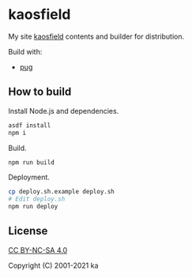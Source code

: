 # kaosfield

My site [kaosfield](https://www.kaosfield.net) contents and builder for distribution.

Build with:

- [pug](https://pugjs.org/)

## How to build

Install Node.js and dependencies.

```sh
asdf install
npm i
```

Build.

```sh
npm run build
```

Deployment.

```sh
cp deploy.sh.example deploy.sh
# Edit deploy.sh
npm run deploy
```

## License

[CC BY-NC-SA 4.0](http://creativecommons.org/licenses/by-nc-sa/4.0/)

Copyright (C) 2001-2021 ka
